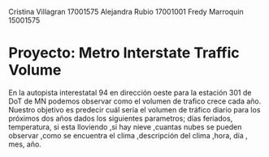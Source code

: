 Cristina Villagran  17001575
Alejandra Rubio     17001001
Fredy Marroquin     15001575

# Proyecto: Metro Interstate Traffic Volume
En la  autopista interestatal 94 en dirección oeste para la estación 301 de DoT de MN podemos observar como el volumen de trafico crece cada año. Nuestro objetivo es predecir cuál sería el volumen de tráfico diario para los próximos dos años dados los siguientes parametros; días feriados, temperatura, si esta lloviendo ,si hay nieve ,cuantas nubes se pueden observar ,como se encuentra el clima ,descripción del clima ,hora, día , mes, año.
